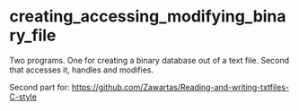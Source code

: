 # creating_accessing_modifying_binary_file
Two programs. One for creating a binary database out of a text file. Second that accesses it, handles and modifies.

Second part for:
https://github.com/Zawartas/Reading-and-writing-txtfiles-C-style
